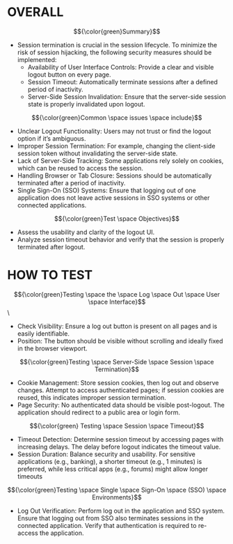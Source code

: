 # OVERALL #

$${\color{green}Summary}$$

- Session termination is crucial in the session lifecycle. To minimize the risk of session hijacking, the following security measures should be implemented:
  - Availability of User Interface Controls: Provide a clear and visible logout button on every page.
  - Session Timeout: Automatically terminate sessions after a defined period of inactivity.
  - Server-Side Session Invalidation: Ensure that the server-side session state is properly invalidated upon logout.
 
$${\color{green}Common \space issues \space include}$$

- Unclear Logout Functionality: Users may not trust or find the logout option if it’s ambiguous.
- Improper Session Termination: For example, changing the client-side session token without invalidating the server-side state.
- Lack of Server-Side Tracking: Some applications rely solely on cookies, which can be reused to access the session.
- Handling Browser or Tab Closure: Sessions should be automatically terminated after a period of inactivity.
- Single Sign-On (SSO) Systems: Ensure that logging out of one application does not leave active sessions in SSO systems or other connected applications.

$${\color{green}Test \space Objectives}$$

- Assess the usability and clarity of the logout UI.
- Analyze session timeout behavior and verify that the session is properly terminated after logout.

# HOW TO TEST #

$${\color{green}Testing \space the \space Log \space Out \space User \space Interface}$$\

- Check Visibility: Ensure a log out button is present on all pages and is easily identifiable.
- Position: The button should be visible without scrolling and ideally fixed in the browser viewport.

$${\color{green}Testing \space Server-Side \space Session \space Termination}$$

- Cookie Management: Store session cookies, then log out and observe changes. Attempt to access authenticated pages; if session cookies are reused, this indicates improper session termination.
- Page Security: No authenticated data should be visible post-logout. The application should redirect to a public area or login form.

$${\color{green} Testing \space Session \space Timeout}$$

- Timeout Detection: Determine session timeout by accessing pages with increasing delays. The delay before logout indicates the timeout value.
- Session Duration: Balance security and usability. For sensitive applications (e.g., banking), a shorter timeout (e.g., 1 minutes) is preferred, while less critical apps (e.g., forums) might allow longer timeouts

$${\color{green}Testing \space Single \space Sign-On \space (SSO) \space Environments}$$

- Log Out Verification: Perform log out in the application and SSO system. Ensure that logging out from SSO also terminates sessions in the connected application. Verify that authentication is required to re-access the application.
